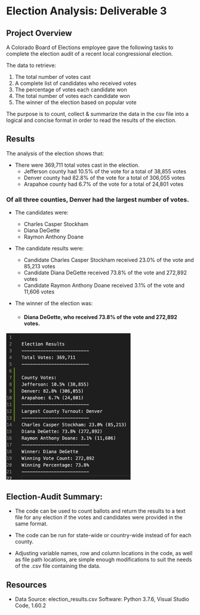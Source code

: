 # Election Analysis: Deliverable 3

## Project Overview

A Colorado Board of Elections employee gave the following tasks to complete the election audit of a recent local congressional election.

 The data to retrieve: 
 1. The total number of votes cast
 2. A complete list of candidates who received votes
 3. The percentage of votes each candidate won
 4. The total number of votes each candidate won
 5. The winner of the election based on popular vote

The purpose is to count, collect & summarize the data in the csv file into
a logical and concise format in order to read the results of the election.

## Results

The analysis of the election shows that:

* There were 369,711 total votes cast in the election.
	- Jefferson county had 10.5% of the vote for a total of 38,855 votes
	- Denver county had 82.8% of the vote for a total of 306,055 votes
	- Arapahoe county had 6.7% of the vote for a total of 24,801 votes

### Of all three counties, Denver had the largest number of votes.

* The candidates were:
	- Charles Casper Stockham
	- Diana DeGette
	- Raymon Anthony Doane

* The candidate results were:
	- Candidate Charles Casper Stockham received 23.0% of the vote and 85,213 votes
	- Candidate Diana DeGette received 73.8% of the vote and 272,892 votes
	- Candidate Raymon Anthony Doane received 3.1% of the vote and 11,606 votes

* The winner of the election was:
	- #### Diana DeGette, who received 73.8% of the vote and 272,892 votes.



![PyPoll_Results](https://github.com/forrestcasey/Election_Analysis/blob/main/PyPoll_Results.png)





## Election-Audit Summary:

* The code can be used to count ballots and return the results to a text file for any election if the votes and candidates were provided in the same format.

* The code can be run for state-wide or country-wide instead of for each county.

* Adjusting variable names, row and column locations in the code, as well as file path locations, are simple enough modifications to suit the needs of the .csv file containing the data.

## Resources

* Data Source: election_results.csv
Software: Python 3.7.6, Visual Studio Code, 1.60.2
